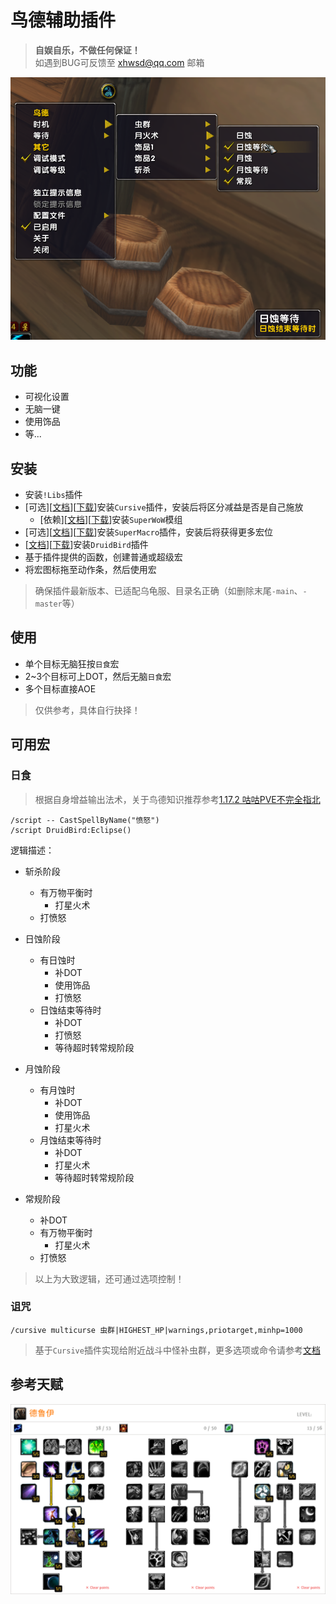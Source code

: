 # 鸟德辅助插件

> __自娱自乐，不做任何保证！__  
> 如遇到BUG可反馈至 xhwsd@qq.com 邮箱

![功能预览](Preview.png)


## 功能
- 可视化设置
- 无脑一键
- 使用饰品
- 等...


## 安装
- 安装`!Libs`插件
- [可选][[文档](https://github.com/pepopo978/Cursive/)][[下载](https://github.com/pepopo978/Cursive/archive/master.zip)]安装`Cursive`插件，安装后将区分减益是否是自己施放
    - [依赖][[文档](https://github.com/balakethelock/SuperWoW/)][[下载](https://github.com/balakethelock/SuperWoW/releases/download/Release/SuperWoW.release.1.5.1.zip)]安装`SuperWoW`模组
- [可选][[文档](https://github.com/xhwsd/SuperMacro/)][[下载](https://github.com/xhwsd/SuperMacro/archive/master.zip)]安装`SuperMacro`插件，安装后将获得更多宏位
- [[文档](https://github.com/xhwsd/DruidBird/)][[下载](https://github.com/xhwsd/DruidBird/archive/main.zip)]安装`DruidBird`插件
- 基于插件提供的函数，创建普通或超级宏
- 将宏图标拖至动作条，然后使用宏

> 确保插件最新版本、已适配乌龟服、目录名正确（如删除末尾`-main`、`-master`等）


## 使用
- 单个目标无脑狂按`日食`宏
- 2~3个目标可上DOT，然后无脑`日食`宏
- 多个目标直接AOE

> 仅供参考，具体自行抉择！


## 可用宏


### 日食

> 根据自身增益输出法术，关于鸟德知识推荐参考[1.17.2 咕咕PVE不完全指北](https://luntan.turtle-wow.org/viewtopic.php?t=1241)

```
/script -- CastSpellByName("愤怒")
/script DruidBird:Eclipse()
```

逻辑描述：
- 斩杀阶段
    - 有万物平衡时
        - 打星火术
    - 打愤怒
- 日蚀阶段
    - 有日蚀时
        - 补DOT
        - 使用饰品
        - 打愤怒
    - 日蚀结束等待时
        - 补DOT
        - 打愤怒
        - 等待超时转常规阶段

- 月蚀阶段
    - 有月蚀时
        - 补DOT
        - 使用饰品
        - 打星火术
    - 月蚀结束等待时
        - 补DOT
        - 打星火术
        - 等待超时转常规阶段
- 常规阶段
    - 补DOT
    - 有万物平衡时
        - 打星火术
    - 打愤怒


> 以上为大致逻辑，还可通过选项控制！


### 诅咒

```
/cursive multicurse 虫群|HIGHEST_HP|warnings,priotarget,minhp=1000
```

> 基于`Cursive`插件实现给附近战斗中怪补虫群，更多选项或命令请参考[文档](https://github.com/pepopo978/Cursive/blob/master/README.md)


## 参考天赋
[![跳转至天赋模拟器](Talent.png)](https://talents.turtle-wow.org/druid?points=oAaYYIFYRLFABAAAAAAAAAAAAAAAFAAoDAAAAAAAAAA=)
